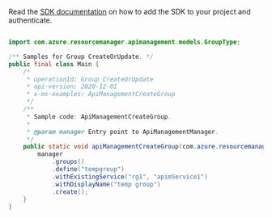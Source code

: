 Read the [SDK documentation](https://github.com/Azure/azure-sdk-for-java/blob/azure-resourcemanager-apimanagement_1.0.0-beta.2/sdk/apimanagement/azure-resourcemanager-apimanagement/README.md) on how to add the SDK to your project and authenticate.

```java

import com.azure.resourcemanager.apimanagement.models.GroupType;

/** Samples for Group CreateOrUpdate. */
public final class Main {
    /*
     * operationId: Group_CreateOrUpdate
     * api-version: 2020-12-01
     * x-ms-examples: ApiManagementCreateGroup
     */
    /**
     * Sample code: ApiManagementCreateGroup.
     *
     * @param manager Entry point to ApiManagementManager.
     */
    public static void apiManagementCreateGroup(com.azure.resourcemanager.apimanagement.ApiManagementManager manager) {
        manager
            .groups()
            .define("tempgroup")
            .withExistingService("rg1", "apimService1")
            .withDisplayName("temp group")
            .create();
    }
}
```
